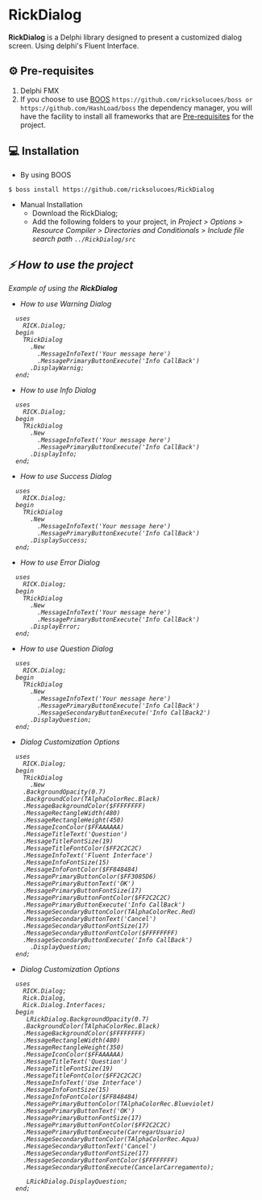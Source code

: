 [0]: https://github.com/ricksolucoes/boss "Site do BOOS"

# RickDialog

**RickDialog**  is a Delphi library designed to present a customized dialog screen. Using delphi's Fluent Interface.

## ⚙️ Pre-requisites

1. Delphi FMX
2. If you choose to use [BOOS][0] ```https://github.com/ricksolucoes/boss or https://github.com/HashLoad/boss```  the dependency manager, you will have the facility to install all frameworks that are [Pre-requisites](#pre-requisites) for the project.

## 💻 Installation

- By using BOOS
```shell
$ boss install https://github.com/ricksolucoes/RickDialog
```
- Manual Installation
  - Download the RickDialog;
  - Add the following folders to your project, in <em>Project &gt; Options &gt; Resource Compiler &gt; Directories and Conditionals &gt; Include file search path ``` ../RickDialog/src ```

 ## ⚡️ How to use the project

  Example of using the **RickDialog**

- How to use Warning Dialog

```delphi  
  uses
    RICK.Dialog;
  begin
    TRickDialog
      .New
        .MessageInfoText('Your message here')
        .MessagePrimaryButtonExecute('Info CallBack')
      .DisplayWarnig;
  end;
```

- How to use Info Dialog

```delphi  
  uses
    RICK.Dialog;
  begin
    TRickDialog
      .New
        .MessageInfoText('Your message here')
        .MessagePrimaryButtonExecute('Info CallBack')
      .DisplayInfo;
  end;

```

- How to use Success Dialog

```delphi  
  uses
    RICK.Dialog;
  begin
    TRickDialog
      .New
        .MessageInfoText('Your message here')
        .MessagePrimaryButtonExecute('Info CallBack')
      .DisplaySuccess;
  end;
```
	
- How to use Error Dialog

```delphi  
  uses
    RICK.Dialog;
  begin
    TRickDialog
      .New
        .MessageInfoText('Your message here')
        .MessagePrimaryButtonExecute('Info CallBack')
      .DisplayError;
  end;
```

- How to use Question Dialog

```delphi  
  uses
    RICK.Dialog;
  begin
    TRickDialog
      .New
        .MessageInfoText('Your message here')
        .MessagePrimaryButtonExecute('Info CallBack')
        .MessageSecondaryButtonExecute('Info CallBack2')
      .DisplayQuestion;
  end;

```

- Dialog Customization Options

```delphi
  uses
    RICK.Dialog;
  begin
    TRickDialog
      .New
	.BackgroundOpacity(0.7)
	.BackgroundColor(TAlphaColorRec.Black)
	.MessageBackgroundColor($FFFFFFFF)
	.MessageRectangleWidth(480)
	.MessageRectangleHeight(450)
	.MessageIconColor($FFAAAAAA)
	.MessageTitleText('Question')
	.MessageTitleFontSize(19)
	.MessageTitleFontColor($FF2C2C2C)
	.MessageInfoText('Fluent Interface')
	.MessageInfoFontSize(15)
	.MessageInfoFontColor($FF848484)
	.MessagePrimaryButtonColor($FF3085D6)
	.MessagePrimaryButtonText('OK')
	.MessagePrimaryButtonFontSize(17)
	.MessagePrimaryButtonFontColor($FF2C2C2C)
	.MessagePrimaryButtonExecute('Info CallBack')
	.MessageSecondaryButtonColor(TAlphaColorRec.Red)
	.MessageSecondaryButtonText('Cancel')
	.MessageSecondaryButtonFontSize(17)
	.MessageSecondaryButtonFontColor($FFFFFFFF)
	.MessageSecondaryButtonExecute('Info CallBack')
      .DisplayQuestion;
  end;
```

- Dialog Customization Options

```delphi  
  uses
    RICK.Dialog;
    Rick.Dialog,
    Rick.Dialog.Interfaces;
  begin
     LRickDialog.BackgroundOpacity(0.7)
	.BackgroundColor(TAlphaColorRec.Black)
	.MessageBackgroundColor($FFFFFFFF)
	.MessageRectangleWidth(480)
	.MessageRectangleHeight(350)
	.MessageIconColor($FFAAAAAA)
	.MessageTitleText('Question')
	.MessageTitleFontSize(19)
	.MessageTitleFontColor($FF2C2C2C)
	.MessageInfoText('Use Interface')
	.MessageInfoFontSize(15)
	.MessageInfoFontColor($FF848484)
	.MessagePrimaryButtonColor(TAlphaColorRec.Blueviolet)
	.MessagePrimaryButtonText('OK')
	.MessagePrimaryButtonFontSize(17)
	.MessagePrimaryButtonFontColor($FF2C2C2C)
	.MessagePrimaryButtonExecute(CarregarUsuario)
	.MessageSecondaryButtonColor(TAlphaColorRec.Aqua)
	.MessageSecondaryButtonText('Cancel')
	.MessageSecondaryButtonFontSize(17)
	.MessageSecondaryButtonFontColor($FFFFFFFF)
	.MessageSecondaryButtonExecute(CancelarCarregamento);

     LRickDialog.DisplayQuestion;
  end;
```
